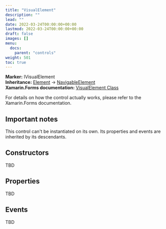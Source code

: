 ```yaml
---
title: "VisualElement"
description: ""
lead: ""
date: 2022-03-24T00:00:00+00:00
lastmod: 2022-03-24T00:00:00+00:00
draft: false
images: []
menu:
  docs:
    parent: "controls"
weight: 501
toc: true
---
```


**Marker:** IVisualElement  
**Inheritance:** [Element](element.md) -> [NavigableElement](navigableelement.md)  
**Xamarin.Forms documentation:** [VisualElement Class](https://docs.microsoft.com/en-us/dotnet/api/xamarin.forms.visualelement)

For details on how the control actually works, please refer to the Xamarin.Forms documentation.

## Important notes

This control can't be instantiated on its own. Its properties and events are inherited by its descendants.

## Constructors

TBD

## Properties

TBD

## Events

TBD
